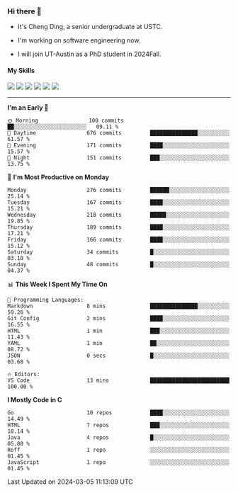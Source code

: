 ### Hi there 👋

* It's Cheng Ding, a senior undergraduate at USTC.
  
* I'm working on software engineering now.

* I will join UT-Austin as a PhD student in 2024Fall.

#### My Skills

![](https://img.shields.io/badge/C++-65318e?logo=cplusplus&logoColor=fff)
![](https://img.shields.io/badge/Python-3e74a2?logo=python&logoColor=fff)
![](https://img.shields.io/badge/C-5654a2?logo=c&logoColor=fff)
![](https://img.shields.io/badge/Go-00aaff?logo=go&logoColor=fff)
![](https://img.shields.io/badge/Docker-0088ff?logo=docker&logoColor=fff)
![](https://img.shields.io/badge/Apache-D22128?logo=apache&logoColor=fff)

---
<!--START_SECTION:waka-->
**I'm an Early 🐤** 

```text
🌞 Morning                100 commits         ██░░░░░░░░░░░░░░░░░░░░░░░   09.11 % 
🌆 Daytime                676 commits         ███████████████░░░░░░░░░░   61.57 % 
🌃 Evening                171 commits         ████░░░░░░░░░░░░░░░░░░░░░   15.57 % 
🌙 Night                  151 commits         ███░░░░░░░░░░░░░░░░░░░░░░   13.75 % 
```
📅 **I'm Most Productive on Monday** 

```text
Monday                   276 commits         ██████░░░░░░░░░░░░░░░░░░░   25.14 % 
Tuesday                  167 commits         ████░░░░░░░░░░░░░░░░░░░░░   15.21 % 
Wednesday                218 commits         █████░░░░░░░░░░░░░░░░░░░░   19.85 % 
Thursday                 189 commits         ████░░░░░░░░░░░░░░░░░░░░░   17.21 % 
Friday                   166 commits         ████░░░░░░░░░░░░░░░░░░░░░   15.12 % 
Saturday                 34 commits          █░░░░░░░░░░░░░░░░░░░░░░░░   03.10 % 
Sunday                   48 commits          █░░░░░░░░░░░░░░░░░░░░░░░░   04.37 % 
```


📊 **This Week I Spent My Time On** 

```text
💬 Programming Languages: 
Markdown                 8 mins              ███████████████░░░░░░░░░░   59.26 % 
Git Config               2 mins              ████░░░░░░░░░░░░░░░░░░░░░   16.55 % 
HTML                     1 min               ███░░░░░░░░░░░░░░░░░░░░░░   11.43 % 
YAML                     1 min               ██░░░░░░░░░░░░░░░░░░░░░░░   08.72 % 
JSON                     0 secs              █░░░░░░░░░░░░░░░░░░░░░░░░   03.68 % 

🔥 Editors: 
VS Code                  13 mins             █████████████████████████   100.00 % 
```

**I Mostly Code in C** 

```text
Go                       10 repos            ████░░░░░░░░░░░░░░░░░░░░░   14.49 % 
HTML                     7 repos             ███░░░░░░░░░░░░░░░░░░░░░░   10.14 % 
Java                     4 repos             █░░░░░░░░░░░░░░░░░░░░░░░░   05.80 % 
Roff                     1 repo              ░░░░░░░░░░░░░░░░░░░░░░░░░   01.45 % 
JavaScript               1 repo              ░░░░░░░░░░░░░░░░░░░░░░░░░   01.45 % 
```




 Last Updated on 2024-03-05 11:13:09 UTC
<!--END_SECTION:waka-->

